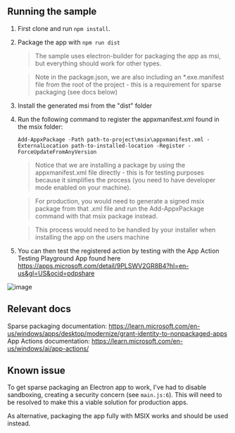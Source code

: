## Running the sample
1. First clone and run `npm install`.

1. Package the app with `npm run dist`

    > The sample uses electron-builder for packaging the app as msi, but everything should work for other types. 

    > Note in the package.json, we are also including an *.exe.manifest file from the root of the project - this is a requirement for sparse packaging (see docs below)

1. Install the generated msi from the "dist" folder

1. Run the following command to register the appxmanifest.xml found in the msix folder:

    ```
    Add-AppxPackage -Path path-to-project\msix\appxmanifest.xml -ExternalLocation path-to-installed-location -Register -ForceUpdateFromAnyVersion
    ```

    > Notice that we are installing a package by using the appxmanifest.xml file directly - this is for testing purposes because it simplifies the process (you need to have developer mode enabled on your machine).

    > For production, you would need to generate a signed msix package from that .xml file and run the Add-AppxPackage command with that msix package instead. 

    > This process would need to be handled by your installer when installing the app on the users machine

1. You can then test the registered action by testing with the App Action Testing Playground App found here https://apps.microsoft.com/detail/9PLSWV2GR8B4?hl=en-us&gl=US&ocid=pdpshare

![image](https://github.com/user-attachments/assets/f6745b69-50a2-4ad8-a97b-5cb00f800a8e)


## Relevant docs

Sparse packaging documentation: https://learn.microsoft.com/en-us/windows/apps/desktop/modernize/grant-identity-to-nonpackaged-apps
App Actions documentation: https://learn.microsoft.com/en-us/windows/ai/app-actions/

## Known issue

To get sparse packaging an Electron app to work, I've had to  disable sandboxing, creating a security concern (see `main.js:6`). This will need to be resolved to make this a viable solution for production apps.

As alternative, packaging the app fully with MSIX works and should be used instead.
